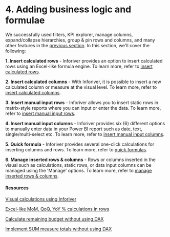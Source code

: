 # 4. Adding business logic and formulae

We successfully used filters, KPI explorer, manage columns, expand/collapse hierarchies, group & pin rows and columns, and many other features in the [previous section](../3.-basic-interactions/). In this section, we'll cover the following:

**1. Insert calculated rows** - Inforiver provides an option to insert calculated rows using an Excel-like formula engine. To learn more, refer to [insert calculated rows](insert-calculated-rows.md).

**2. Insert calculated columns** - With Inforiver, it is possible to insert a new calculated column or measure at the visual level. To learn more, refer to [insert calculated columns](insert-calculated-columns.md).

**3. Insert manual input rows** - Inforiver allows you to insert static rows in matrix-style reports where you can input or enter the data. To learn more, refer to [insert manual input rows](insert-manual-input-rows.md).

**4. Insert manual input columns** - Inforiver provides six (6) different options to manually enter data in your Power BI report such as date, text, single/multi-select etc. To learn more, refer to [insert manual input columns](insert-manual-input-columns.md).

**5. Quick formula** - Inforiver provides several one-click calculations for inserting columns and rows. To learn more, refer to [quick formulas](quick-formula.md).

**6. Manage inserted rows & columns** - Rows or columns inserted in the visual such as calculations, static rows, or data input columns can be managed using the 'Manage' options. To learn more, refer to [manage inserted rows & columns](manage-inserted-rows-and-columns.md).

#### Resources

[Visual calculations using Inforiver](https://inforiver.com/webinars/visual-level-formula-calculations-powerbi/)

[Excel-like MoM, QoQ, YoY % calculations in rows ](https://inforiver.com/blog/general/excel-like-mom-qoq-yoy-calculations-power-bi/)

[Calculate remaining budget without using DAX](https://inforiver.com/blog/general/calculating-remaining-budget-powerbi/)

[Implement SUM measure totals without using DAX](https://inforiver.com/blog/general/sum-measure-totals-powerbi-no-dax/)
